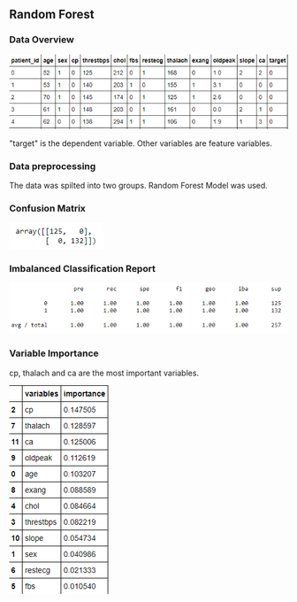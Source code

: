 
## Random Forest


### Data Overview
![data](Resource/data.png)

"target" is the dependent variable. Other variables are feature variables.

### Data preprocessing
The data was spilted into two groups. Random Forest Model was used.


### Confusion Matrix
![cm](Resource/cm.png)


### Imbalanced Classification Report
![icr](Resource/icr.png)

### Variable Importance
cp, thalach and ca are the most important variables.

![vm](Resource/vm.png)
